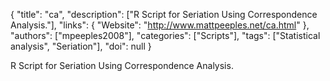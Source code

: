 {
  "title": "ca",
  "description": ["R Script for Seriation Using Correspondence Analysis."],
  "links": {
    "Website": "http://www.mattpeeples.net/ca.html"
  },
  "authors": ["mpeeples2008"],
  "categories": ["Scripts"],
  "tags": ["Statistical analysis", "Seriation"],
  "doi": null
}

<!-- Generated by csv2md.R – do not edit by hand -->

R Script for Seriation Using Correspondence Analysis.